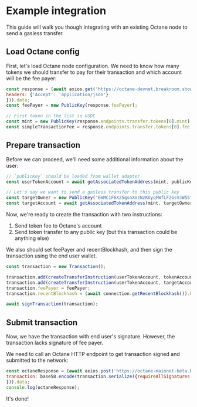 # Example integration

This guide will walk you though integrating with an existing Octane node to send a gasless transfer.

## Load Octane config

First, let's load Octane node configuration. We need to know how many tokens we should transfer to pay for their transaction and which account will be the fee payer:

```javascript
const response = (await axios.get('https://octane-devnet.breakroom.show/api', {
headers: {'Accept': 'application/json'}
})).data;
const feePayer = new PublicKey(response.feePayer);

// First token in the list is USDC
const mint = new PublicKey(response.endpoints.transfer.tokens[0].mint);
const simpleTransactionFee = response.endpoints.transfer.tokens[0].fee;
```

## Prepare transaction

Before we can proceed, we'll need some additional information about the user:
```javascript
// `publicKey` should be loaded from wallet adapter
const userTokenAccount = await getAssociatedTokenAddress(mint, publicKey);

// Let's say we want to send a gasless transfer to this public key
const targetOwner = new PublicKey('EmMC1F6X25qsnXVzNzKUyqFWfLF2GsVJW55fGJRm9feY');
const targetAccount = await getAssociatedTokenAddress(mint, targetOwner);
```

Now, we're ready to create the transaction with two instructions:

1. Send token fee to Octane's account
2. Send token transfer to any public key (but this transaction could be anything else)

We also should set feePayer and recentBlockhash, and then sign the transaction using the end user wallet.

```javascript
const transaction = new Transaction();

transaction.add(createTransferInstruction(userTokenAccount, tokenAccount.address, userPublicKey, simpleTransactionFee));
transaction.add(createTransferInstruction(userTokenAccount, targetAccount, userPublicKey, 100));
transaction.feePayer = feePayer;
transaction.recentBlockhash = (await connection.getRecentBlockhash()).blockhash;

await signTransaction(transaction);
```

## Submit transaction

Now, we have the transaction with end user's signature. However, the transaction lacks signature of fee payer.

We need to call an Octane HTTP endpoint to get transaction signed and submitted to the network:

```javascript
const octaneResponse = (await axios.post('https://octane-mainnet-beta.breakroom.show/api/transfer', {
transaction: base58.encode(transaction.serialize({requireAllSignatures: false})),
})).data;
console.log(octaneResponse);
```

It's done!
